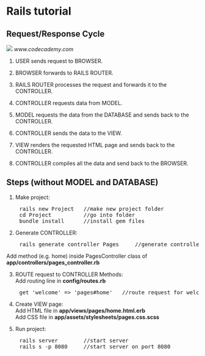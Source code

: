 # Rails tutorial

## Request/Response Cycle

<img src='http://s3.amazonaws.com/codecademy-content/projects/3/request-response-cycle-dynamic.svg'>
<i>www.codecademy.com</i>

1. USER sends request to BROWSER.

2. BROWSER forwards to RAILS ROUTER.

3. RAILS ROUTER processes the request and forwards it to the CONTROLLER.

4. CONTROLLER requests data from MODEL.

5. MODEL requests the data from the DATABASE and sends back to the CONTROLLER.

6. CONTROLLER sends the data to the VIEW.

7. VIEW renders the requested HTML page and sends back to the CONTROLLER.

8. CONTROLLER compiles all the data and send back to the BROWSER.

## Steps (without MODEL and DATABASE)

1. Make project: <br/>
<pre>
	rails new Project	//make new project folder
	cd Project			//go into folder
	bundle install		//install gem files
</pre>

2. Generate CONTROLLER:<br/>
<pre>
	rails generate controller Pages		//generate controller named Pages
</pre>
Add method (e.g. home) inside PagesController class of <b>app/controllers/pages_controller.rb</b>

3. ROUTE request to CONTROLLER Methods:<br/>
Add routing line in <b>config/routes.rb</b>
<pre>
	get 'welcome' => 'pages#home'	//route request for welcome to method home in controller
</pre>

4. Create VIEW page:<br/>
Add HTML file in <b>app/views/pages/home.html.erb</b><br/>
Add CSS file in <b>app/assets/stylesheets/pages.css.scss</b>

5. Run project:<br/>
<pre>
	rails server		//start server
	rails s -p 8080		//start server on port 8080
</pre>

